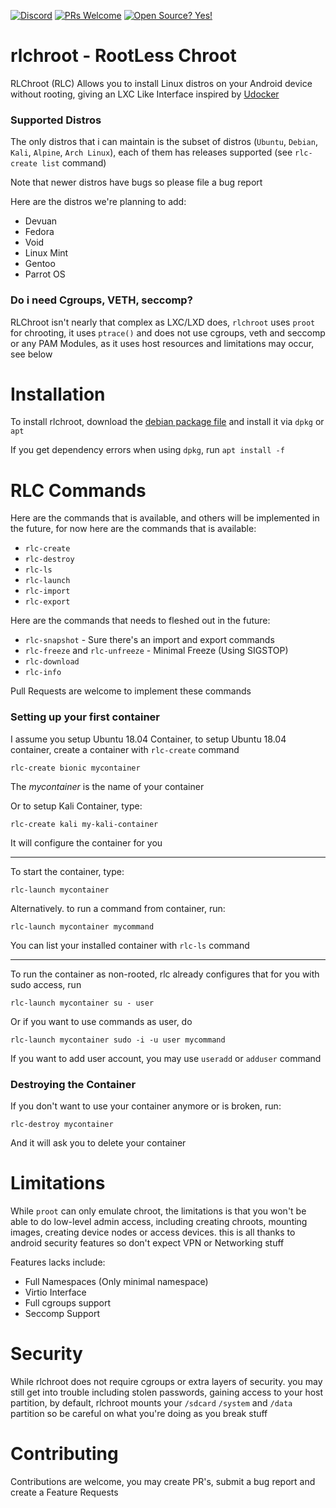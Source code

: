 [![Discord](https://img.shields.io/discord/591914197219016707.svg?label=&logo=discord&logoColor=ffffff&color=7389D8&labelColor=6A7EC2)](https://discord.gg/vpEv3HJ)      [![PRs Welcome](https://img.shields.io/badge/PRs-welcome-brightgreen.svg?style=flat-square)](http://makeapullrequest.com) [![Open Source? Yes!](https://badgen.net/badge/Open%20Source%20%3F/Yes%21/blue?icon=github)](https://github.com/Naereen/badges/)

# rlchroot - RootLess Chroot
RLChroot (RLC) Allows you to install Linux distros on your Android device without rooting, giving an LXC Like Interface inspired by [Udocker](https://github.com/indigo-dc/udocker)

### Supported Distros
The only distros that i can maintain is the subset of distros (`Ubuntu`, `Debian`, `Kali`, `Alpine`, `Arch Linux`), each of them has releases supported (see `rlc-create list` command)

Note that newer distros have bugs so please file a bug report

Here are the distros we're planning to add:
* Devuan
* Fedora
* Void
* Linux Mint
* Gentoo
* Parrot OS

### Do i need Cgroups, VETH, seccomp?
RLChroot isn't nearly that complex as LXC/LXD does, `rlchroot` uses `proot` for chrooting, it uses `ptrace()` and does not use cgroups, veth and seccomp or any PAM Modules, as it uses host resources and limitations may occur, see below

# Installation
To install rlchroot, download the [debian package file](https://git.io/JtGD4) and install it via `dpkg` or `apt`

If you get dependency errors when using `dpkg`, run `apt install -f`

# RLC Commands
Here are the commands that is available, and others will be implemented in the future, for now here are the commands that is available:
* `rlc-create`
* `rlc-destroy`
* `rlc-ls`
* `rlc-launch`
* `rlc-import`
* `rlc-export`

Here are the commands that needs to fleshed out in the future:
* `rlc-snapshot` - Sure there's an import and export commands
* `rlc-freeze` and `rlc-unfreeze` - Minimal Freeze (Using SIGSTOP)
* `rlc-download`
* `rlc-info`

Pull Requests are welcome to implement these commands

### Setting up your first container
I assume you setup Ubuntu 18.04 Container, to setup Ubuntu 18.04 container, create a container with `rlc-create` command
```
rlc-create bionic mycontainer
```
The *mycontainer* is the name of your container

Or to setup Kali Container, type:
```
rlc-create kali my-kali-container
```

It will configure the container for you

---

To start the container, type:
```
rlc-launch mycontainer
```

Alternatively. to run a command from container, run:
```
rlc-launch mycontainer mycommand
```

You can list your installed container with `rlc-ls` command

---

To run the container as non-rooted, rlc already configures that for you with sudo access, run
```
rlc-launch mycontainer su - user
```

Or if you want to use commands as user, do
```
rlc-launch mycontainer sudo -i -u user mycommand
```

If you want to add user account, you may use `useradd` or `adduser` command

### Destroying the Container
If you don't want to use your container anymore or is broken, run:
```
rlc-destroy mycontainer
```

And it will ask you to delete your container

# Limitations
While `proot` can only emulate chroot, the limitations is that you won't be able to do low-level admin access, including creating chroots, mounting images, creating device nodes or access devices. this is all thanks to android security features so don't expect VPN or Networking stuff

Features lacks include:
* Full Namespaces (Only minimal namespace)
* Virtio Interface
* Full cgroups support
* Seccomp Support

# Security
While rlchroot does not require cgroups or extra layers of security. you may still get into trouble including stolen passwords, gaining access to your host partition, by default, rlchroot mounts your `/sdcard` `/system` and `/data` partition so be careful on what you're doing as you break stuff

# Contributing
Contributions are welcome, you may create PR's, submit a bug report and create a Feature Requests
